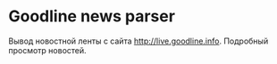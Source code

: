 # Goodline news parser
Вывод новостной ленты с сайта http://live.goodline.info. Подробный просмотр новостей.
